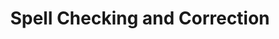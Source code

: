 ---
title: "Spell Checking and Correction"

categories: ['']

tags: ['Spell', 'Checking', 'and', 'Correction']

arwords: 'التدقيق والتصحيح الإملائي'

arexps: []

enwords: ['Spell Checking and Correction']

enexps: []

arlexicons: 'د'

enlexicons: 'S'

authors: ['Ruqayya Roshdy']

translators: ['']

citations: 'مقدمة في حوسبة اللغة العربية'

sources: 'مركز الملك عبدالله بن عبدالعزيز الدولي لخدمة اللغة العربية'

slug: ""
---